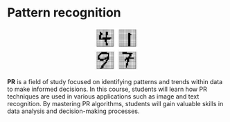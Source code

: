 # Pattern recognition 

<p style="text-align: center;">
    <img src="PR1.jpg" width="100">
</p>

**PR** is a field of study focused on identifying patterns and trends within data to make informed decisions.
In this course, students will learn how PR techniques are used in various applications such as image and text recognition. By mastering PR algorithms, students will gain valuable skills in data analysis and decision-making processes.

